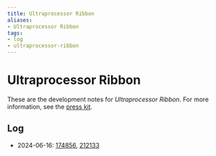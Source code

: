 ```yaml
---
title: Ultraprocessor Ribbon
aliases:
- Ultraprocessor Ribbon
tags:
- log
- ultraprocessor-ribbon
---
```


# Ultraprocessor Ribbon

These are the development notes for _Ultraprocessor Ribbon_. For more information, see the [press kit](../press-kits/ultraprocessor-ribbon.md).

## Log

- 2024-06-16: [174856](../entries/20240616_174856.md), [212133](../entries/20240616_212133.md)
